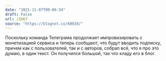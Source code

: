 ```yaml
---
date: "2021-11-07T09:06:34"
draft: False
url: /2667
source: "https://blognot.co/60920/"
---
```


Поскольку команда Телеграма продолжает импровизировать с монетизацией сервиса и теперь сообщают, что будут вводить подписку, причем как с пользователей, так и с авторов, собрал всё, что я про это думаю, в один текст. Он получился большой, так что кладу его в блог.
